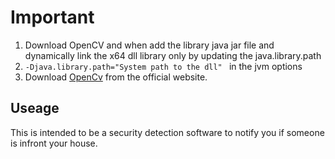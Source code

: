 # Important
1. Download OpenCV and when add the library java jar file and dynamically link the x64 dll library only by updating the java.library.path 
2. ```-Djava.library.path="System path to the dll" ```  in the jvm options
3. Download [OpenCv](https://opencv.org/releases/) from the official website.
## Useage
This is intended to be a security detection software to notify you if someone is infront your house.

